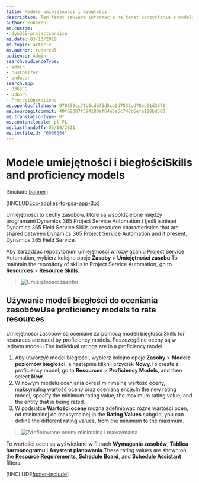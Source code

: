 ```yaml
---
title: Modele umiejętności i biegłości
description: Ten temat zawiera informacje na temat korzystania z modeli umiejętności i biegłości.
author: ruhercul
ms.custom:
- dyn365-projectservice
ms.date: 03/13/2019
ms.topic: article
ms.author: ruhercul
audience: Admin
search.audienceType:
- admin
- customizer
- enduser
search.app:
- D365CE
- D365PS
- ProjectOperations
ms.openlocfilehash: 976650cc71b0cdb75d5ce2d7532cd78bd91d3670
ms.sourcegitcommit: 40f68387f594180af64a5e5c748b6efa188bd300
ms.translationtype: HT
ms.contentlocale: pl-PL
ms.lasthandoff: 05/10/2021
ms.locfileid: "6008684"
---
```

# <a name="skills-and-proficiency-models"></a><span data-ttu-id="b7540-103">Modele umiejętności i biegłości</span><span class="sxs-lookup"><span data-stu-id="b7540-103">Skills and proficiency models</span></span>

[!include [banner](../includes/psa-now-project-operations.md)]

[!INCLUDE[cc-applies-to-psa-app-3.x](../includes/cc-applies-to-psa-app-3x.md)]

<span data-ttu-id="b7540-104">Umiejętności to cechy zasobów, które są współdzielone między programami Dynamics 365 Project Service Automation i (jeśli istnieje) Dynamics 365 Field Service.</span><span class="sxs-lookup"><span data-stu-id="b7540-104">Skills are resource characteristics that are shared between Dynamics 365 Project Service Automation and if present, Dynamics 365 Field Service.</span></span> 

<span data-ttu-id="b7540-105">Aby zarządzać repozytorium umiejętności w rozwiązaniu Project Service Automation, wybierz kolejno opcje **Zasoby** \> **Umiejętności zasobu**.</span><span class="sxs-lookup"><span data-stu-id="b7540-105">To maintain the repository of skills in Project Service Automation, go to **Resources** \> **Resource Skills**.</span></span> 

> ![Umiejętności zasobu](media/Resource-Management-image84.png)

## <a name="use-proficiency-models-to-rate-resources"></a><span data-ttu-id="b7540-107">Używanie modeli biegłości do oceniania zasobów</span><span class="sxs-lookup"><span data-stu-id="b7540-107">Use proficiency models to rate resources</span></span>

<span data-ttu-id="b7540-108">Umiejętności zasobów są oceniane za pomocą modeli biegłości.</span><span class="sxs-lookup"><span data-stu-id="b7540-108">Skills for resources are rated by proficiency models.</span></span> <span data-ttu-id="b7540-109">Poszczególne oceny są w jednym modelu.</span><span class="sxs-lookup"><span data-stu-id="b7540-109">The individual ratings are in a proficiency model.</span></span> 

1. <span data-ttu-id="b7540-110">Aby utworzyć model biegłości, wybierz kolejno opcje **Zasoby** \> **Modele poziomów biegłości**, a następnie kliknij przycisk **Nowy**.</span><span class="sxs-lookup"><span data-stu-id="b7540-110">To create a proficiency model, go to **Resources** \> **Proficiency Models**, and then select **New**.</span></span>
2. <span data-ttu-id="b7540-111">W nowym modelu oceniania określ minimalną wartość oceny, maksymalną wartość oceny oraz ocenianą encję.</span><span class="sxs-lookup"><span data-stu-id="b7540-111">In the new rating model, specify the minimum rating value, the maximum rating value, and the entity that is being rated.</span></span>
3. <span data-ttu-id="b7540-112">W podsiatce **Wartości oceny** można zdefiniować różne wartości ocen, od minimalnej do maksymalnej.</span><span class="sxs-lookup"><span data-stu-id="b7540-112">In the **Rating Values** subgrid, you can define the different rating values, from the minimum to the maximum.</span></span>

> ![Zdefiniowane oceny minimalna i maksymalna](media/Resource-Management-image85.png)

<span data-ttu-id="b7540-114">Te wartości ocen są wyświetlane w filtrach **Wymagania zasobów**, **Tablica harmonogramu** i **Asystent planowania**.</span><span class="sxs-lookup"><span data-stu-id="b7540-114">These rating values are shown on the **Resource Requirements**, **Schedule Board**, and **Schedule Assistant** filters.</span></span>


[!INCLUDE[footer-include](../includes/footer-banner.md)]